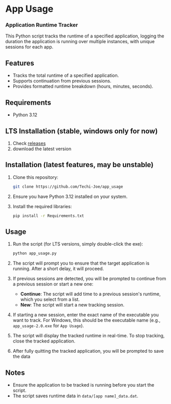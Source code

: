 # App Usage
### Application Runtime Tracker

This Python script tracks the runtime of a specified application, logging the duration the application is running over multiple instances, with unique sessions for each app.

## Features

- Tracks the total runtime of a specified application.
- Supports continuation from previous sessions.
- Provides formatted runtime breakdown (hours, minutes, seconds).

## Requirements

- Python 3.12

## LTS Installation (stable, windows only for now)

1. Check [releases](https://github.com/Techi-Joe/app_usage/releases)
2. download the latest version

## Installation (latest features, may be unstable)

1. Clone this repository:
    ```sh
    git clone https://github.com/Techi-Joe/app_usage
    ```

2. Ensure you have Python 3.12 installed on your system.
3. Install the required libraries:
    ```sh
    pip install -r Requirements.txt
    ```

## Usage

1. Run the script (for LTS versions, simply double-click the exe):
    ```sh
    python app_usage.py
    ```

2. The script will prompt you to ensure that the target application is running. After a short delay, it will proceed.

3. If previous sessions are detected, you will be prompted to continue from a previous session or start a new one:
    - **Continue**: The script will add time to a previous session's runtime, which you select from a list.
    - **New**: The script will start a new tracking session.

4. If starting a new session, enter the exact name of the executable you want to track. For Windows, this should be the executable name (e.g., `app_usage-2.0.exe` for `App Usage`).

5. The script will display the tracked runtime in real-time. To stop tracking, close the tracked application.

6. After fully quitting the tracked application, you will be prompted to save the data

## Notes

- Ensure the application to be tracked is running before you start the script.
- The script saves runtime data in `data/[app name]_data.dat`.
